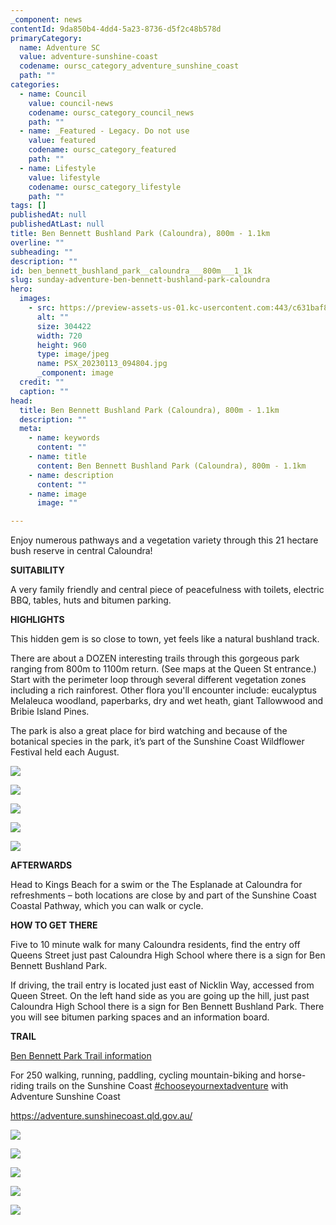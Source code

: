 ```yaml
---
_component: news
contentId: 9da850b4-4dd4-5a23-8736-d5f2c48b578d
primaryCategory:
  name: Adventure SC
  value: adventure-sunshine-coast
  codename: oursc_category_adventure_sunshine_coast
  path: ""
categories:
  - name: Council
    value: council-news
    codename: oursc_category_council_news
    path: ""
  - name: _Featured - Legacy. Do not use
    value: featured
    codename: oursc_category_featured
    path: ""
  - name: Lifestyle
    value: lifestyle
    codename: oursc_category_lifestyle
    path: ""
tags: []
publishedAt: null
publishedAtLast: null
title: Ben Bennett Bushland Park (Caloundra), 800m - 1.1km
overline: ""
subheading: ""
description: ""
id: ben_bennett_bushland_park__caloundra___800m___1_1k
slug: sunday-adventure-ben-bennett-bushland-park-caloundra
hero:
  images:
    - src: https://preview-assets-us-01.kc-usercontent.com:443/c631baf8-1b46-001f-580c-d0001b68b4a8/4d98d3be-4424-4cb1-883c-679622fa295a/PSX_20230113_094804.jpg
      alt: ""
      size: 304422
      width: 720
      height: 960
      type: image/jpeg
      name: PSX_20230113_094804.jpg
      _component: image
  credit: ""
  caption: ""
head:
  title: Ben Bennett Bushland Park (Caloundra), 800m - 1.1km
  description: ""
  meta:
    - name: keywords
      content: ""
    - name: title
      content: Ben Bennett Bushland Park (Caloundra), 800m - 1.1km
    - name: description
      content: ""
    - name: image
      image: ""

---
```

Enjoy numerous pathways and a vegetation variety through this 21 hectare bush reserve in central Caloundra!

**SUITABILITY**

A very family friendly and central piece of peacefulness with toilets, electric BBQ, tables, huts and bitumen parking.

**HIGHLIGHTS**

This hidden gem is so close to town, yet feels like a natural bushland track.

There are about a DOZEN interesting trails through this gorgeous park ranging from 800m to 1100m return. (See maps at the Queen St entrance.) Start with the perimeter loop through several different vegetation zones including a rich rainforest. Other flora you'll encounter include: eucalyptus Melaleuca woodland, paperbarks, dry and wet heath, giant Tallowwood and Bribie Island Pines.

The park is also a great place for bird watching and because of the botanical species in the park, it’s part of the Sunshine Coast Wildflower Festival held each August.

![](https://preview-assets-us-01.kc-usercontent.com:443/c631baf8-1b46-001f-580c-d0001b68b4a8/5f26b143-96d2-4478-aa31-5b7b1bef0bba/PSX_20230113_094818-768x1024.jpg)

![](https://preview-assets-us-01.kc-usercontent.com:443/c631baf8-1b46-001f-580c-d0001b68b4a8/158ee25e-aa14-44e1-9839-e7bfe2b53f68/PSX_20230113_095556-768x1024.jpg)

![](https://preview-assets-us-01.kc-usercontent.com:443/c631baf8-1b46-001f-580c-d0001b68b4a8/4362075d-5a22-4d65-b4de-a7d7d9305103/Ben-Bennett-52-768x1024.jpg)

![](https://preview-assets-us-01.kc-usercontent.com:443/c631baf8-1b46-001f-580c-d0001b68b4a8/529b91e0-f579-42e7-987e-44619f02144c/Ben-Bennett-82-768x1024.jpg)

![](https://preview-assets-us-01.kc-usercontent.com:443/c631baf8-1b46-001f-580c-d0001b68b4a8/421e3ea5-893b-458f-b539-6ce37524a4a2/PSX_20230113_094753.jpg)

**AFTERWARDS**

Head to Kings Beach for a swim or the The Esplanade at Caloundra for refreshments – both locations are close by and part of the Sunshine Coast Coastal Pathway, which you can walk or cycle.

**HOW TO GET THERE**

Five to 10 minute walk for many Caloundra residents, find the entry off Queens Street just past Caloundra High School where there is a sign for Ben Bennett Bushland Park.

If driving, the trail entry is located just east of Nicklin Way, accessed from Queen Street. On the left hand side as you are going up the hill, just past Caloundra High School there is a sign for Ben Bennett Bushland Park. There you will see bitumen parking spaces and an information board.

**TRAIL**

[Ben Bennett Park Trail information](https://bit.ly/3vs8Uto)


For 250 walking, running, paddling, cycling mountain-biking and horse-riding trails on the Sunshine Coast [#chooseyournextadventure](https://www.facebook.com/hashtag/chooseyournextadventure?__eep__=6&__cft__%5b0%5d=AZUxQHpNMvdauTISIP99zlygZZ6yUNcCPfNso6wQJto-BbwcfIdAhnPHSxj6xCscu2ZoQmlxLBR4Rglz-gUA5M5DT457pFG6hjn-UsYd_IzzfxQEPsPEkQlqE_aDJkCQP6k&__tn__=*NK-R)
&#x20;with Adventure Sunshine Coast

<https://adventure.sunshinecoast.qld.gov.au/>


![](https://preview-assets-us-01.kc-usercontent.com:443/c631baf8-1b46-001f-580c-d0001b68b4a8/96f5dc33-3d80-4721-ad12-3a441492cef6/PSX_20230113_095637-1024x768.jpg)

![](https://preview-assets-us-01.kc-usercontent.com:443/c631baf8-1b46-001f-580c-d0001b68b4a8/b24ef356-23f7-437e-bbd1-d6f8ace4b991/PSX_20230113_095654-1024x768.jpg)

![](https://preview-assets-us-01.kc-usercontent.com:443/c631baf8-1b46-001f-580c-d0001b68b4a8/3f1e2af0-11b4-411a-ba45-c8a661f39d57/PSX_20230113_095711-1024x768.jpg)

![](https://preview-assets-us-01.kc-usercontent.com:443/c631baf8-1b46-001f-580c-d0001b68b4a8/f475be2c-a441-4789-a409-54dc4cb67b19/Ben-Bennett-72-768x1024.jpg)

![](https://preview-assets-us-01.kc-usercontent.com:443/c631baf8-1b46-001f-580c-d0001b68b4a8/7293ad0f-e6c1-44f6-8fdd-91fe25f5d25d/Capture-1.png)
